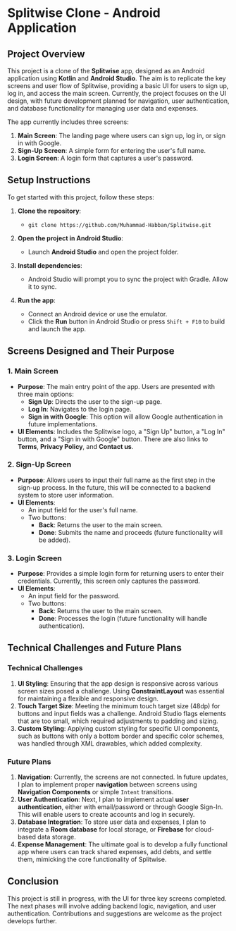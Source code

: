 # Splitwise Clone - Android Application

## Project Overview
This project is a clone of the **Splitwise** app, designed as an Android application using **Kotlin** and **Android Studio**. The aim is to replicate the key screens and user flow of Splitwise, providing a basic UI for users to sign up, log in, and access the main screen. Currently, the project focuses on the UI design, with future development planned for navigation, user authentication, and database functionality for managing user data and expenses.

The app currently includes three screens:
1. **Main Screen**: The landing page where users can sign up, log in, or sign in with Google.
2. **Sign-Up Screen**: A simple form for entering the user's full name.
3. **Login Screen**: A login form that captures a user's password.

## Setup Instructions
To get started with this project, follow these steps:
1. **Clone the repository**:
   - `git clone https://github.com/Muhammad-Habban/Splitwise.git`
2. **Open the project in Android Studio**:
   - Launch **Android Studio** and open the project folder.

3. **Install dependencies**:
   - Android Studio will prompt you to sync the project with Gradle. Allow it to sync.

4. **Run the app**:
   - Connect an Android device or use the emulator.
   - Click the **Run** button in Android Studio or press `Shift + F10` to build and launch the app.

## Screens Designed and Their Purpose

### 1. Main Screen
   - **Purpose**: The main entry point of the app. Users are presented with three main options:
     - **Sign Up**: Directs the user to the sign-up page.
     - **Log In**: Navigates to the login page.
     - **Sign in with Google**: This option will allow Google authentication in future implementations.
   - **UI Elements**: Includes the Splitwise logo, a "Sign Up" button, a "Log In" button, and a "Sign in with Google" button. There are also links to **Terms**, **Privacy Policy**, and **Contact us**.

### 2. Sign-Up Screen
   - **Purpose**: Allows users to input their full name as the first step in the sign-up process. In the future, this will be connected to a backend system to store user information.
   - **UI Elements**: 
     - An input field for the user's full name.
     - Two buttons:
       - **Back**: Returns the user to the main screen.
       - **Done**: Submits the name and proceeds (future functionality will be added).

### 3. Login Screen
   - **Purpose**: Provides a simple login form for returning users to enter their credentials. Currently, this screen only captures the password.
   - **UI Elements**: 
     - An input field for the password.
     - Two buttons:
       - **Back**: Returns the user to the main screen.
       - **Done**: Processes the login (future functionality will handle authentication).

## Technical Challenges and Future Plans

### Technical Challenges

1. **UI Styling**: Ensuring that the app design is responsive across various screen sizes posed a challenge. Using **ConstraintLayout** was essential for maintaining a flexible and responsive design.
2. **Touch Target Size**: Meeting the minimum touch target size (48dp) for buttons and input fields was a challenge. Android Studio flags elements that are too small, which required adjustments to padding and sizing.
3. **Custom Styling**: Applying custom styling for specific UI components, such as buttons with only a bottom border and specific color schemes, was handled through XML drawables, which added complexity.

### Future Plans

1. **Navigation**: Currently, the screens are not connected. In future updates, I plan to implement proper **navigation** between screens using **Navigation Components** or simple `Intent` transitions.
2. **User Authentication**: Next, I plan to implement actual **user authentication**, either with email/password or through Google Sign-In. This will enable users to create accounts and log in securely.
3. **Database Integration**: To store user data and expenses, I plan to integrate a **Room database** for local storage, or **Firebase** for cloud-based data storage.
4. **Expense Management**: The ultimate goal is to develop a fully functional app where users can track shared expenses, add debts, and settle them, mimicking the core functionality of Splitwise.

## Conclusion
This project is still in progress, with the UI for three key screens completed. The next phases will involve adding backend logic, navigation, and user authentication. Contributions and suggestions are welcome as the project develops further.
